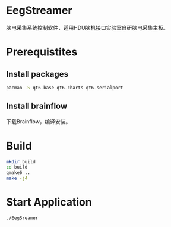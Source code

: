 # EegStreamer

脑电采集系统控制软件，适用HDU脑机接口实验室自研脑电采集主板。

# Prerequistites

## Install packages

```bash
pacman -S qt6-base qt6-charts qt6-serialport
```

## Install brainflow

下载Brainflow，编译安装。

# Build

```bash
mkdir build
cd build
qmake6 ..
make -j4
```

# Start Application

```bash
./EegSreamer
```
